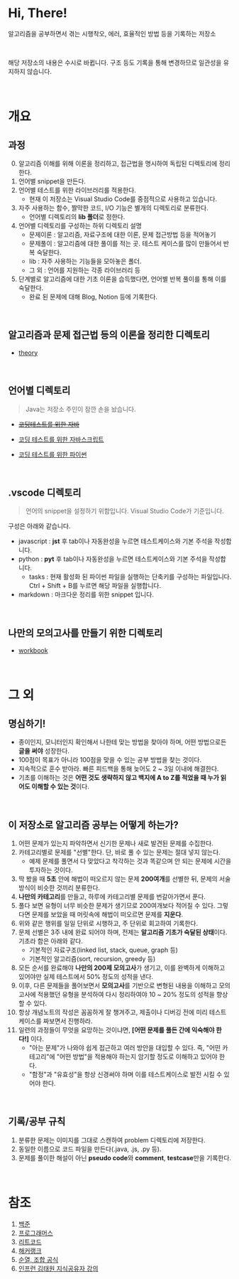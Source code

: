 # Hi, There!
알고리즘을 공부하면서 겪는 시행착오, 에러, 효율적인 방법 등을 기록하는 저장소

<br>

해당 저장소의 내용은 수시로 바뀝니다. 구조 등도 기록을 통해 변경하므로 일관성을 유지하지 않습니다.

<br>

# 개요
## 과정
0. 알고리즘 이해를 위해 이론을 정리하고, 접근법을 명시하여 독립된 디렉토리에 정리한다.
1. 언어별 snippet을 만든다.
2. 언어별 테스트를 위한 라이브러리를 적용한다.
    - 현재 이 저장소는 Visual Studio Code를 중점적으로 사용하고 있습니다.
3. 자주 사용하는 함수, 짤막한 코드, I/O 기능은 별개의 디렉토리로 분류한다.
    - 언어별 디렉토리의 **lib 폴더**로 정한다.
4. 언어별 디렉토리를 구성하는 하위 디렉토리 설명
    - 문제이론 : 알고리즘, 자료구조에 대한 이론, 문제 접근방법 등을 적어놓기
    - 문제풀이 : 알고리즘에 대한 풀이를 적는 곳. 테스트 케이스를 많이 만들어서 반복 숙달한다.
    - lib : 자주 사용하는 기능들을 모아놓은 폴더.
    - 그 외 : 언어를 지원하는 각종 라이브러리 등
5. 단계별로 알고리즘에 대한 기초 이론을 습득했다면, 언어별 반복 풀이를 통해 이를 숙달한다.
    - 완료 된 문제에 대해 Blog, Notion 등에 기록한다.

<br>

## 알고리즘과 문제 접근법 등의 이론을 정리한 디렉토리
- [theory](https://github.com/InSeong-So/Algorithm/tree/master/theory)

<br>

## 언어별 디렉토리
> Java는 저장소 주인이 잠깐 손을 놨습니다.
- ~~[코딩테스트를 위한 자바](https://github.com/InSeong-So/Algorithm/tree/master/java)~~

- [코딩 테스트를 위한 자바스크립트](https://github.com/InSeong-So/Algorithm/tree/master/javascript)

- [코딩 테스트를 위한 파이썬](https://github.com/InSeong-So/Algorithm/tree/master/python)

<br>

## .vscode 디렉토리
> 언어의 snippet을 설정하기 위함입니다. Visual Studio Code가 기준입니다.

구성은 아래와 같습니다.
- javascript : **jst** 후 tab이나 자동완성을 누르면 테스트케이스와 기본 주석을 작성합니다.
- python : **pyt** 후 tab이나 자동완성을 누르면 테스트케이스와 기본 주석을 작성합니다.
    - tasks : 현재 활성화 된 파이썬 파일을 실행하는 단축키를 구성하는 파일입니다. Ctrl + Shift + B를 누르면 해당 파일을 실행합니다.
- markdown : 마크다운 정리를 위한 snippet 입니다.

<br>

## 나만의 모의고사를 만들기 위한 디렉토리
- [workbook](https://github.com/InSeong-So/Algorithm/tree/master/workbook)

<br>

# 그 외
## 명심하기!
- 종이인지, 모니터인지 확인해서 나한테 맞는 방법을 찾아야 하며, 어떤 방법으로든 **글을 써야** 성장한다.
- 100점이 목표가 아니라 100점을 맞을 수 있는 공부 방법을 찾는 것이다.
- 지속적으로 훈수 받아라. 빠른 피드백을 통해 늦어도 2 ~ 3일 이내에 해결한다.
- 기초를 이해하는 것은 **어떤 것도 생략하지 않고 백지에 A to Z를 적었을 때 누가 읽어도 이해할 수 있는 것**이다.

<br>

## 이 저장소로 알고리즘 공부는 어떻게 하는가?
1. 어떤 문제가 있는지 파악하면서 신기한 문제나 새로 발견된 문제를 수집한다.
3. 카테고리별로 문제를 "선별"한다. 단, 바로 풀 수 있는 문제는 절대 넣지 않는다.
    - 예제 문제를 풀면서 다 맞았다고 착각하는 것과 똑같으며 안 되는 문제에 시간을 투자하는 것이다.
5. 딱 봤을 때 **5초** 안에 해법이 떠오르지 않는 문제 **200여개**를 선별한 뒤, 문제의 서술 방식이 비슷한 것끼리 분류한다.
6. **나만의 카테고리**를 만들고, 하루에 카테고리별 문제를 번갈아가면서 푼다.
7. 풀다 보면 유형이 너무 비슷한 문제가 생기므로 200여개보다 적어질 수 있다. 그렇다면 문제를 보았을 때 머릿속에 해법이 떠오르면 문제를 **지운다**.
8. 위와 같은 행위를 일일 단위로 시행하고, 주 단위로 회고하여 기록한다.
9. 문제 선별은 3주 내에 완료 되어야 하며, 전제는 **알고리즘 기초가 숙달된 상태**이다. 기초라 함은 아래와 같다.
    - 기본적인 자료구조(linked list, stack, queue, graph 등)
    - 기본적인 알고리즘(sort, recursion, greedy 등)
10. 모든 순서를 완료해야 **나만의 200제 모의고사**가 생기고, 이를 완벽하게 이해하고 있어야만 실제 테스트에서 50% 정도의 성적을 낸다.
11. 이후, 다른 문제들을 풀어보면서 **모의고사**를 기반으로 변형된 내용을 이해하고 모의고사에 적용했던 유형을 분석하여 다시 정리하여야 10 ~ 20% 정도의 성적을 향상할 수 있다.
12. 항상 개념노트의 작성은 꼼꼼하게 잘 챙겨주고, 제출이나 디버깅 전에 미리 테스트케이스를 짜보면서 진행하라.
13. 일련의 과정들이 무엇을 요망하는 것이냐면, **[어떤 문제를 풀든 간에 익숙해야 한다!]** 이다.
    - "아는 문제"가 나와야 쉽게 접근하고 여러 방안을 대입할 수 있다. 즉, "어떤 카테고리"에 "어떤 방법"을 적용해야 하는지 암기할 정도로 이해하고 있어야 한다.
    - "함정"과 "유효성"을 항상 신경써야 하며 이를 테스트케이스로 발전 시킬 수 있어야 한다.

<br>

## 기록/공부 규칙
1. 분류한 문제는 이미지를 그대로 스캔하여 problem 디렉토리에 저장한다.
2. 동일한 이름으로 코드 파일을 만든다(.java, .js, .py 등).
3. 문제를 풀이한 해설이 아닌 **pseudo code**와 **comment**, **testcase**만을 기록한다.

<br>

# 참조
1. [백준](https://www.acmicpc.net/)
2. [프로그래머스](https://programmers.co.kr/)
4. [리트코드](https://leetcode.com/)
5. [해커랭크](https://www.hackerrank.com/)
6. [순열, 조합 공식](https://coding-factory.tistory.com/606)
3. [인프런 김태원 지식공유자 강의](https://www.inflearn.com/course/%EC%9E%90%EB%B0%94%EC%8A%A4%ED%81%AC%EB%A6%BD%ED%8A%B8-%EC%95%8C%EA%B3%A0%EB%A6%AC%EC%A6%98-%EB%AC%B8%EC%A0%9C%ED%92%80%EC%9D%B4)